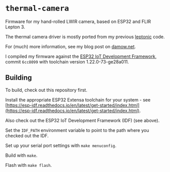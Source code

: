 # `thermal-camera`

Firmware for my hand-rolled LWIR camera, based on ESP32 and FLIR Lepton 3.

The thermal camera driver is mostly ported from my previous [leptonic](https://github.com/themainframe/leptonic) code.

For (much) more information, see my blog post on [damow.net](https://damow.net/building-a-thermal-camera).

I compiled my firmware against the [ESP32 IoT Development Framework](https://github.com/espressif/esp-idf), commit `6cc8099` with toolchain version 1.22.0-73-ge28a011.

## Building

To build, check out this repository first.

Install the appropriate ESP32 Extensa toolchain for your system - see [https://esp-idf.readthedocs.io/en/latest/get-started/index.html](https://esp-idf.readthedocs.io/en/latest/get-started/index.html).

Also check out the ESP32 IoT Development Framework (IDF) (see above).

Set the `IDF_PATH` environment variable to point to the path where you checked out the IDF.

Set up your serial port settings with `make menuconfig`.

Build with `make`.

Flash with `make flash`.

